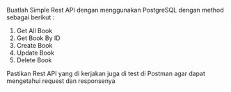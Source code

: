 Buatlah Simple Rest API dengan menggunakan PostgreSQL dengan method sebagai 
berikut :
1. Get All Book
2. Get Book By ID
3. Create Book
4. Update Book
5. Delete Book

Pastikan Rest API yang di kerjakan juga di test di Postman agar dapat mengetahui 
request dan responsenya